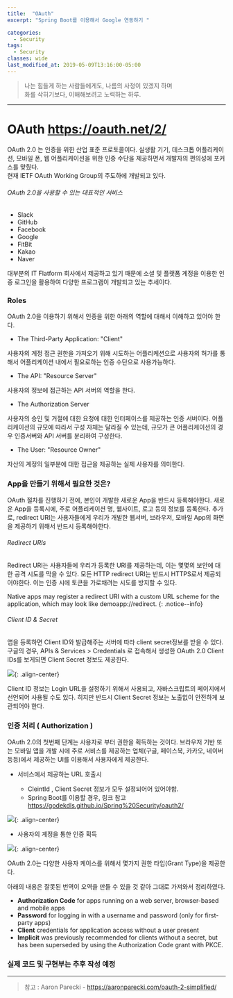 ```yaml
---
title:  "OAuth"
excerpt: "Spring Boot를 이용해서 Google 연동하기 "

categories:
  - Security
tags:
  - Security
classes: wide
last_modified_at: 2019-05-09T13:16:00-05:00
---
```


> 나는 힘들게 하는 사람들에게도, 나름의 사정이 있겠지 하며  
> 화를 삭히기보다, 이해해보려고 노력하는 하루.  

***

# OAuth <https://oauth.net/2/>  

OAuth 2.0 는 인증을 위한 산업 표준 프로토콜이다. 실생활 기기, 데스크톱 어플리케이션, 모바일 폰, 웹 어플리케이션을 위한 인증 수단을 제공하면서 개발자의 편의성에 포커스를 맞췄다.  
현재 IETF OAuth Working Group의 주도하에 개발되고 있다.  

###### OAuth 2.0을 사용할 수 있는 대표적인 서비스

- Slack
- GitHub
- Facebook
- Google
- FitBit
- Kakao
- Naver 

대부분의 IT Flatform 회사에서 제공하고 있기 때문에 소셜 및 플랫폼 계정을 이용한 인증 로그인을 활용하여 다양한 프로그램이 개발되고 있는 추세이다.   

### Roles 

OAuth 2.0을 이용하기 위해서 인증을 위한 아래의 역할에 대해서 이해하고 있어야 한다. 

- The Third-Party Application: "Client" 

 사용자의 계정 접근 권한을 가져오기 위해 시도하는 어플리케션으로 사용자의 허가를 통해서 어플리케이션 내에서 필요로하는 인증 수단으로 사용가능하다. 

- The API: "Resource Server" 

사용자의 정보에 접근하는 API 서버의 역할을 한다. 

- The Authorization Server

사용자의 승인 및 거절에 대한 요청에 대한 인터페이스를 제공하는 인증 서버이다. 어플리케이션의 규모에 따라서 구성 자체는 달라질 수 있는데, 규모가 큰 어플리케이션의 경우 인증서버와 API 서버를 분리하여 구성한다. 

- The User: "Resource Owner"

자산의 계정의 일부분에 대한 접근을 제공하는 실제 사용자를 의미한다. 

### App을 만들기 위해서 필요한 것은?

OAuth 절차를 진행하기 전에, 본인이 개발한 새로운 App을 반드시 등록해야한다. 새로운 App을 등록시에, 주로 어플리케이션 명, 웹사이트, 로고 등의 정보를 등록한다. 추가로, redirect URI는 사용자들에게 우리가 개발한 웹서버, 브라우저, 모바일 App의 화면을 제공하기 위해서 반드시 등록해야한다. 

###### Redirect URIs

 Redirect URI는 사용자들에 우리가 등록한 URI를 제공하는데, 이는 몇몇의 보안에 대한 공격 시도를 막을 수 있다. 모든 HTTP redirect URI는 반드시 HTTPS로서 제공되어야한다. 이는 인증 시에 토큰을 가로채려는 시도를 방지할 수 있다. 

 Native apps may register a redirect URI with a custom URL scheme for the application, which may look like demoapp://redirect.
 {: .notice--info}


###### Client ID & Secret 

앱을 등록하면 Client ID와 발급해주는 서버에 따라 client secret정보를 받을 수 있다. 구글의 경우, 
APIs & Services > Credentials 로 접속해서 생성한 OAuth 2.0 Client IDs를 보게되면 Client Secret 정보도 제공한다. 

![](https://keepinmindsh.github.io/lines/assets/img/google_oauth_client.png){: .align-center} 

Client ID 정보는 Login URL을 설정하기 위해서 사용되고, 자바스크립트의 페이지에서 선언되어 사용될 수도 있다. 히지만 반드시 Client Secret 정보는 노출없이 안전하게 보관되어야 한다. 

### 인증 처리 ( Authorization )

OAuth 2.0의 첫번째 단계는 사용자로 부터 권한을 획득하는 것이다. 브라우저 기반 또는 모바일 앱을 개발 시에 주로 서비스를 제공하는 업체(구글, 페이스북, 카카오, 네이버 등등)에서 제공하는 UI를 이용해서 사용자에게 
제공한다.   

- 서비스에서 제공하는 URL 호출시  

  - CleintId , Client Secret 정보가 모두 설정되어어 있어야함. 
  - Spring Boot를 이용할 경우, 링크 참고 <https://godekdls.github.io/Spring%20Security/oauth2/>  


![](https://keepinmindsh.github.io/lines/assets/img/google_login_oauth_1.png){: .align-center} 

- 사용자의 계정을 통한 인증 획득  

![](https://keepinmindsh.github.io/lines/assets/img/google_login_oauth_2.png){: .align-center} 

OAuth 2.0는 다양한 사용자 케이스를 위해서 몇가지 권한 타입(Grant Type)을 제공한다. 

아래의 내용은 잘못된 번역이 오역을 만들 수 있을 것 같아 그대로 가져와서 정리하였다. 

- **Authorization Code** for apps running on a web server, browser-based and mobile apps
- **Password** for logging in with a username and password (only for first-party apps)
- **Client** credentials for application access without a user present
- **Implicit** was previously recommended for clients without a secret, but has been superseded by using the Authorization Code grant with PKCE.

### 실제 코드 및 구현부는 추후 작성 예정 

***

> 참고 : Aaron Parecki - <https://aaronparecki.com/oauth-2-simplified/>

